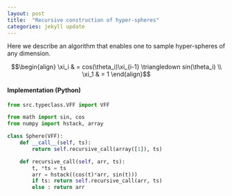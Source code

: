 ```yaml
---
layout: post
title:  "Recursive construction of hyper-spheres"
categories: jekyll update
---
```


<script type="text/javascript"
  src="https://cdnjs.cloudflare.com/ajax/libs/mathjax/2.7.0/MathJax.js?config=TeX-AMS_CHTML">
</script>
<script type="text/x-mathjax-config">
  MathJax.Hub.Config({
    tex2jax: {
      inlineMath: [['$','$'], ['\\(','\\)']],
      processEscapes: true},
      jax: ["input/TeX","input/MathML","input/AsciiMath","output/CommonHTML"],
      extensions: ["tex2jax.js","mml2jax.js","asciimath2jax.js","MathMenu.js","MathZoom.js","AssistiveMML.js", "[Contrib]/a11y/accessibility-menu.js"],
      TeX: {
      extensions: ["AMSmath.js","AMSsymbols.js","noErrors.js","noUndefined.js"],
      equationNumbers: {
      autoNumber: "AMS"
      }
    }
  });
</script>

Here we describe an algorithm that enables one to sample hyper-spheres of any dimension. 

$$\begin{align}
\xi_i & = cos(\theta_i)\xi_{i-1} \triangledown sin(\theta_i) \\
\xi_1 & = 1
\end{align}$$

#### Implementation (Python)
```python
from src.typeclass.VFF import VFF

from math import sin, cos
from numpy import hstack, array

class Sphere(VFF):
    def __call__(self, ts):
        return self.recursive_call(array([1]), ts)

    def recursive_call(self, arr, ts):
        t, *ts = ts
        arr = hstack((cos(t)*arr, sin(t)))
        if ts: return self.recursive_call(arr, ts)
        else : return arr
```

